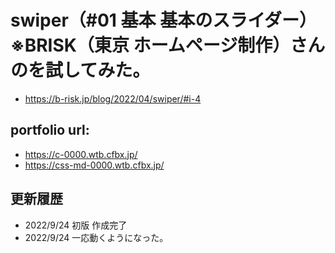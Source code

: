 # swiper（#01 基本 基本のスライダー）※BRISK（東京 ホームページ制作）さんのを試してみた。

- https://b-risk.jp/blog/2022/04/swiper/#i-4

## portfolio url:

- https://c-0000.wtb.cfbx.jp/
- https://css-md-0000.wtb.cfbx.jp/

## 更新履歴

- 2022/9/24 初版 作成完了
- 2022/9/24 一応動くようになった。
